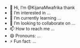 - 👋 Hi, I’m @KijanaMwafrika thank
- 👀 I’m interested in ...
- 🌱 I’m currently learning ...
- 💞️ I’m looking to collaborate on ...
- 📫 How to reach me ...
- 😄 Pronouns: ...
- ⚡ Fun fact: ...

<!---
KijanaMwafrika/KijanaMwafrika is a ✨ special ✨ repository because its `README.md` (this file) appears on your GitHub profile.
You can click the Preview link to take a look at your changes.
--->
